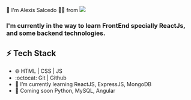 👋 I'm Alexis Salcedo 👨‍💻 from <img src="https://img.icons8.com/offices/30/000000/venezuela.png"/>

### I'm currently in the way to learn FrontEnd specially ReactJs, and some backend technologies.

##
## ⚡ Tech Stack

* 🌐 HTML | CSS | JS
* :octocat: Git | Github
* 🌱 I’m currently learning ReactJS, ExpressJS, MongoDB
* 💬 Coming soon Python, MySQL, Angular

<!--
**alexisss1928/alexisss1928** is a ✨ _special_ ✨ repository because its `README.md` (this file) appears on your GitHub profile.

Here are some ideas to get you started:

- 🔭 I’m currently working on ...
- 🌱 I’m currently learning ...
- 👯 I’m looking to collaborate on ...
- 🤔 I’m looking for help with ...
- 💬 Ask me about ...
- 📫 How to reach me: ...
- 😄 Pronouns: ...
- ⚡ Fun fact: ...
-->
